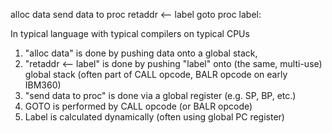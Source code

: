 alloc data
send data to proc
retaddr <-- label
goto proc
label:

In typical language with typical compilers on typical CPUs
1. "alloc data" is done by pushing data onto a global stack,
3. "retaddr <-- label" is done by pushing "label" onto (the same, multi-use) global stack (often part of CALL opcode, BALR opcode on early IBM360)
2. "send data to proc" is done via a global register (e.g. SP, BP, etc.)
4. GOTO is performed by CALL opcode (or BALR opcode)
5. Label is calculated dynamically (often using global PC register)
